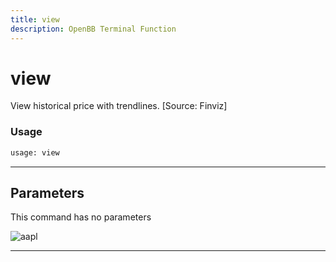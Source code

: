 ```yaml
---
title: view
description: OpenBB Terminal Function
---
```


# view

View historical price with trendlines. [Source: Finviz]

### Usage

```python
usage: view
```

---

## Parameters

This command has no parameters

![aapl](https://user-images.githubusercontent.com/25267873/113757843-02107700-970b-11eb-99ab-eb9b1312547f.png)

---

